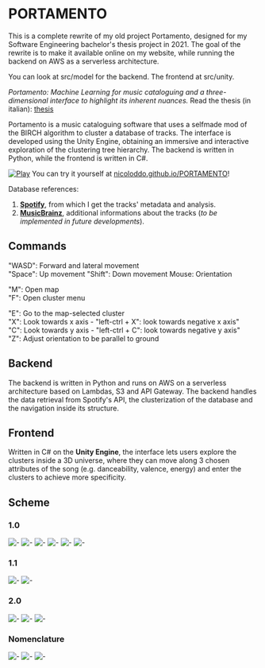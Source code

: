 # PORTAMENTO 

This is a complete rewrite of my old project Portamento, designed for my Software Engineering bachelor's thesis project in 2021. The goal of the rewrite is to make it available online on my website, while running the backend on AWS as a serverless architecture.

You can look at src/model for the backend.
The frontend at src/unity.

*Portamento: Machine Learning for music cataloguing and a three-dimensional interface to highlight its inherent nuances.*
Read the thesis (in italian): [thesis](https://github.com/nicoloddo/PORTAMENTO/blob/master/THESIS.pdf)


Portamento is a music cataloguing software that uses a selfmade mod of the BIRCH algorithm to cluster a database of tracks. The interface is developed using the Unity Engine, obtaining an immersive and interactive exploration of the clustering tree hierarchy.
The backend is written in Python, while the frontend is written in C#.

[![Play](https://i.imgur.com/f3HzYva.png)](https://nicoloddo.github.io/Portamento/)
You can try it yourself at [nicoloddo.github.io/PORTAMENTO](https://nicoloddo.github.io/Portamento/)!

Database references:
1. **[Spotify](https://developer.spotify.com/documentation/web-api/reference/)**, from which I get the tracks' metadata and analysis.
2. **[MusicBrainz](https://musicbrainz.org/)**, additional informations about the tracks (*to be implemented in future developments*).

## Commands
"WASD": Forward and lateral movement\
"Space": Up movement
"Shift": Down movement
Mouse: Orientation

"M": Open map\
"F": Open cluster menu

"E": Go to the map-selected cluster\
"X": Look towards x axis - "left-ctrl + X": look towards negative x axis"\
"C": Look towards y axis - "left-ctrl + C": look towards negative y axis"\
"Z": Adjust orientation to be parallel to ground

## Backend
The backend is written in Python and runs on AWS on a serverless architecture based on Lambdas, S3 and API Gateway. The backend handles the data retrieval from Spotify's API, the clusterization of the database and the navigation inside its structure.

## Frontend
Written in C# on the **Unity Engine**, the interface lets users explore the clusters inside a 3D universe, where they can move along 3 chosen attributes of the song (e.g. danceability, valence, energy) and enter the clusters to achieve more specificity.

## Scheme

### 1.0
![-](https://raw.githubusercontent.com/nicoloddo/PORTAMENTO/main/slides/Portamento%201.0.png)
![-](https://raw.githubusercontent.com/nicoloddo/PORTAMENTO/main/slides/Backend%201.0.png)
![-](https://raw.githubusercontent.com/nicoloddo/PORTAMENTO/main/slides/Structure%201.0%20-%20Database%20Fetch.png)
![-](https://raw.githubusercontent.com/nicoloddo/PORTAMENTO/main/slides/Structure%201.0%20-%20Tree%20Navigator.png)
![-](https://raw.githubusercontent.com/nicoloddo/PORTAMENTO/main/slides/Dataset%201.0.png)
![-](https://raw.githubusercontent.com/nicoloddo/PORTAMENTO/main/slides/Dataset%201.0_2.png)

### 1.1
![-](https://raw.githubusercontent.com/nicoloddo/PORTAMENTO/main/slides/Portamento%201.1.png)
![-](https://raw.githubusercontent.com/nicoloddo/PORTAMENTO/main/slides/Backend%201.1.png)

### 2.0
![-](https://raw.githubusercontent.com/nicoloddo/PORTAMENTO/main/slides/Portamento%202.0.png)
![-](https://raw.githubusercontent.com/nicoloddo/PORTAMENTO/main/slides/Backend%202.0.png)
![-](https://raw.githubusercontent.com/nicoloddo/PORTAMENTO/main/slides/Dataset%202.0.png)

### Nomenclature
![-](https://raw.githubusercontent.com/nicoloddo/PORTAMENTO/main/slides/Nomenclature.png)
![-](https://raw.githubusercontent.com/nicoloddo/PORTAMENTO/main/slides/Nomenclature%202.png)
![-](https://raw.githubusercontent.com/nicoloddo/PORTAMENTO/main/slides/Nomenclature%202_2.png)